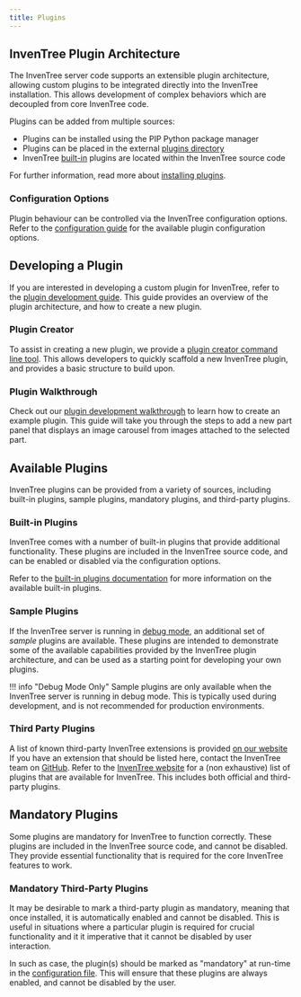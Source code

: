 ```yaml
---
title: Plugins
---
```


## InvenTree Plugin Architecture

The InvenTree server code supports an extensible plugin architecture, allowing custom plugins to be integrated directly into the InvenTree installation. This allows development of complex behaviors which are decoupled from core InvenTree code.

Plugins can be added from multiple sources:

- Plugins can be installed using the PIP Python package manager
- Plugins can be placed in the external [plugins directory](../start/config.md#plugin-options)
- InvenTree [built-in](./builtin/index.md) plugins are located within the InvenTree source code

For further information, read more about [installing plugins](./install.md).

### Configuration Options

Plugin behaviour can be controlled via the InvenTree configuration options. Refer to the [configuration guide](../start/config.md#plugin-options) for the available plugin configuration options.

## Developing a Plugin

If you are interested in developing a custom plugin for InvenTree, refer to the [plugin development guide](./develop.md). This guide provides an overview of the plugin architecture, and how to create a new plugin.

### Plugin Creator

To assist in creating a new plugin, we provide a [plugin creator command line tool](./creator.md). This allows developers to quickly scaffold a new InvenTree plugin, and provides a basic structure to build upon.

### Plugin Walkthrough

Check out our [plugin development walkthrough](./walkthrough.md) to learn how to create an example plugin. This guide will take you through the steps to add a new part panel that displays an image carousel from images attached to the selected part.

## Available Plugins

InvenTree plugins can be provided from a variety of sources, including built-in plugins, sample plugins, mandatory plugins, and third-party plugins.

### Built-in Plugins

InvenTree comes with a number of built-in plugins that provide additional functionality. These plugins are included in the InvenTree source code, and can be enabled or disabled via the configuration options.

Refer to the [built-in plugins documentation](./builtin/index.md) for more information on the available built-in plugins.

### Sample Plugins

If the InvenTree server is running in [debug mode](../start/config.md#debug-mode), an additional set of *sample* plugins are available. These plugins are intended to demonstrate some of the available capabilities provided by the InvenTree plugin architecture, and can be used as a starting point for developing your own plugins.

!!! info "Debug Mode Only"
    Sample plugins are only available when the InvenTree server is running in debug mode. This is typically used during development, and is not recommended for production environments.

### Third Party Plugins

A list of known third-party InvenTree extensions is provided [on our website](https://inventree.org/extend/integrate/) If you have an extension that should be listed here, contact the InvenTree team on [GitHub](https://github.com/inventree/). Refer to the [InvenTree website](https://inventree.org/plugins.html) for a (non exhaustive) list of plugins that are available for InvenTree. This includes both official and third-party plugins.

## Mandatory Plugins

Some plugins are mandatory for InvenTree to function correctly. These plugins are included in the InvenTree source code, and cannot be disabled. They provide essential functionality that is required for the core InvenTree features to work.

### Mandatory Third-Party Plugins

It may be desirable to mark a third-party plugin as mandatory, meaning that once installed, it is automatically enabled and cannot be disabled. This is useful in situations where a particular plugin is required for crucial functionality and it it imperative that it cannot be disabled by user interaction.

In such as case, the plugin(s) should be marked as "mandatory" at run-time in the [configuration file](../start/config.md#plugin-options). This will ensure that these plugins are always enabled, and cannot be disabled by the user.
